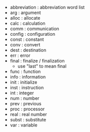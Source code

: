 * abbreviation : abbreviation word list
* arg : argument
* alloc : allocate
* calc : calculation
* comm : communication
* config : configuration
* const : constant
* conv : convert
* dest : destination
* err : error
* final : finalize / finalization
  * use "last" to mean final
* func : function
* info : information
* init : initialize
* inst : instruction
* int : integer
* num : number
* prev : previous
* proc : processor
* real : real number
* subst : substitute
* var : variable
